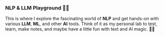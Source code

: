 ### **NLP & LLM Playground** 🎢🤖  

This is where I explore the fascinating world of **NLP** and get hands-on with various **LLM**, **ML**, and other **AI** tools. Think of it as my personal lab to test, learn, make notes, and maybe have a little fun with text and AI magic. 🧪✨
